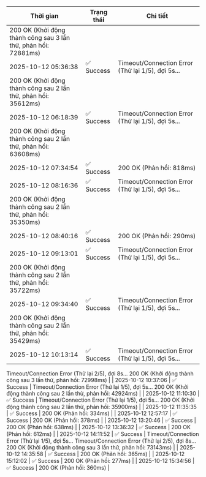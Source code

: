 | Thời gian | Trạng thái | Chi tiết |
|---|---|---|
200 OK (Khởi động thành công sau 3 lần thử, phản hồi: 72881ms) |
| 2025-10-12 05:36:38 | ✅ Success | Timeout/Connection Error (Thử lại 1/5), đợi 5s...
200 OK (Khởi động thành công sau 2 lần thử, phản hồi: 35612ms) |
| 2025-10-12 06:18:39 | ✅ Success | Timeout/Connection Error (Thử lại 1/5), đợi 5s...
200 OK (Khởi động thành công sau 2 lần thử, phản hồi: 63608ms) |
| 2025-10-12 07:34:54 | ✅ Success | 200 OK (Phản hồi: 818ms) |
| 2025-10-12 08:16:36 | ✅ Success | Timeout/Connection Error (Thử lại 1/5), đợi 5s...
200 OK (Khởi động thành công sau 2 lần thử, phản hồi: 35350ms) |
| 2025-10-12 08:40:16 | ✅ Success | 200 OK (Phản hồi: 290ms) |
| 2025-10-12 09:13:01 | ✅ Success | Timeout/Connection Error (Thử lại 1/5), đợi 5s...
200 OK (Khởi động thành công sau 2 lần thử, phản hồi: 35722ms) |
| 2025-10-12 09:34:40 | ✅ Success | Timeout/Connection Error (Thử lại 1/5), đợi 5s...
200 OK (Khởi động thành công sau 2 lần thử, phản hồi: 35429ms) |
| 2025-10-12 10:13:14 | ✅ Success | Timeout/Connection Error (Thử lại 1/5), đợi 5s...
Timeout/Connection Error (Thử lại 2/5), đợi 8s...
200 OK (Khởi động thành công sau 3 lần thử, phản hồi: 72998ms) |
| 2025-10-12 10:37:06 | ✅ Success | Timeout/Connection Error (Thử lại 1/5), đợi 5s...
200 OK (Khởi động thành công sau 2 lần thử, phản hồi: 42924ms) |
| 2025-10-12 11:10:30 | ✅ Success | Timeout/Connection Error (Thử lại 1/5), đợi 5s...
200 OK (Khởi động thành công sau 2 lần thử, phản hồi: 35900ms) |
| 2025-10-12 11:35:35 | ✅ Success | 200 OK (Phản hồi: 334ms) |
| 2025-10-12 12:57:17 | ✅ Success | 200 OK (Phản hồi: 378ms) |
| 2025-10-12 13:20:46 | ✅ Success | 200 OK (Phản hồi: 638ms) |
| 2025-10-12 13:36:32 | ✅ Success | 200 OK (Phản hồi: 612ms) |
| 2025-10-12 14:11:52 | ✅ Success | Timeout/Connection Error (Thử lại 1/5), đợi 5s...
Timeout/Connection Error (Thử lại 2/5), đợi 8s...
200 OK (Khởi động thành công sau 3 lần thử, phản hồi: 73143ms) |
| 2025-10-12 14:35:58 | ✅ Success | 200 OK (Phản hồi: 365ms) |
| 2025-10-12 15:12:02 | ✅ Success | 200 OK (Phản hồi: 277ms) |
| 2025-10-12 15:34:56 | ✅ Success | 200 OK (Phản hồi: 360ms) |
